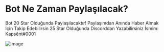 # Bot Ne Zaman Paylaşılacak? 
Bot 20 Star Olduğunda Paylaşılacaktır!
Paylaşımdan Anında Haber Almak İçin Takip Edebilirsin
25 Star Olduğunda Discorddan Yazabilirsiniz İsmim: Kapsênt#0001

![image](https://cdn.discordapp.com/attachments/852858507794579467/898838209818136576/Screenshot_4.png)
